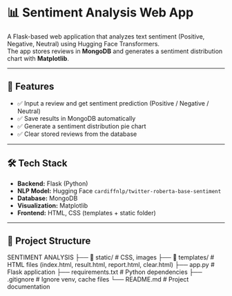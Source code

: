 # 📊 Sentiment Analysis Web App

A Flask-based web application that analyzes text sentiment (Positive, Negative, Neutral) using Hugging Face Transformers.  
The app stores reviews in **MongoDB** and generates a sentiment distribution chart with **Matplotlib**.

---

## 🚀 Features
- ✅ Input a review and get sentiment prediction (Positive / Negative / Neutral)  
- ✅ Save results in MongoDB automatically  
- ✅ Generate a sentiment distribution pie chart  
- ✅ Clear stored reviews from the database  

---

## 🛠️ Tech Stack
- **Backend:** Flask (Python)  
- **NLP Model:** Hugging Face `cardiffnlp/twitter-roberta-base-sentiment`  
- **Database:** MongoDB  
- **Visualization:** Matplotlib  
- **Frontend:** HTML, CSS (templates + static folder)  

---

## 📂 Project Structure
SENTIMENT ANALYSIS
├── 📁 static/ # CSS, images
├── 📁 templates/ # HTML files (index.html, result.html, report.html, clear.html)
├── app.py # Flask application
├── requirements.txt # Python dependencies
├── .gitignore # Ignore venv, cache files
└── README.md # Project documentation
